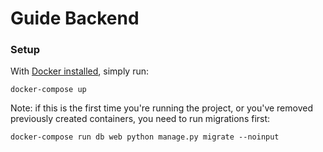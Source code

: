 # Guide Backend

### Setup

With [Docker installed](https://docs.docker.com/install/), simply run:

```
docker-compose up
```

Note: if this is the first time you're running the project, or you've
removed previously created containers, you need to run migrations first:

```
docker-compose run db web python manage.py migrate --noinput
```
